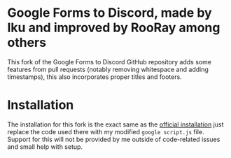 # Google Forms to Discord, made by Iku and improved by RooRay among others

This fork of the Google Forms to Discord GitHub repository adds some features from pull requests (notably removing whitespace and adding timestamps), this also incorporates proper titles and footers.

# Installation

The installation for this fork is the exact same as the [official installation](https://github.com/Iku/Google-Forms-to-Discord) just replace the code used there with my modified `google script.js` file. Support for this will not be provided by me outside of code-related issues and small help with setup.
